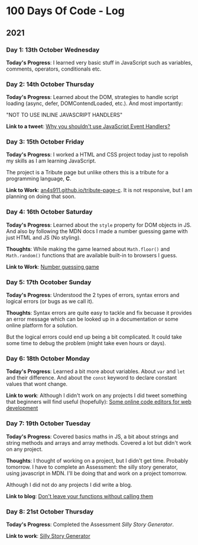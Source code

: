 # 100 Days Of Code - Log

## 2021

### Day 1: 13th October Wednesday

**Today's Progress**: I learned very basic stuff in JavaScript such as variables, comments, operators, conditionals etc.

### Day 2: 14th October Thursday

**Today's Progress**: Learned about the DOM, strategies to handle script loading (async, defer, DOMContendLoaded, etc.). And most importantly: 

"NOT TO USE INLINE JAVASCRIPT HANDLERS"

**Link to a tweet**: [Why you shouldn't use JavaScript Event Handlers?](https://twitter.com/an4s911/status/1448726492767301640)

### Day 3: 15th October Friday

**Today's Progress**: I worked a HTML and CSS project today just to repolish my skills as I am learning JavaScript. 

The project is a Tribute page but unlike others this is a tribute for a programming language, **C**.

**Link to Work**: [an4s911.github.io/tribute-page-c](https://an4s911.github.io/tribute-page-c). It is not responsive, but I am planning on doing that soon.

### Day 4: 16th October Saturday

**Today's Progress**: Learned about the `style` property for DOM objects in JS. And also by following the MDN docs I made a number guessing game with just HTML and JS (No styling).

**Thoughts**: While making the game learned about `Math.floor()` and `Math.random()` functions that are available built-in to browsers I guess.

**Link to Work**: [Number guessing game](https://an4s911.github.io/projects/number-guessing-game)

### Day 5: 17th Ocotober Sunday

**Today's Progress**: Understood the 2 types of errors, syntax errors and logical errors (or bugs as we call it).

**Thoughts**: Syntax errors are quite easy to tackle and fix becuase it provides an error message which can be looked up in a documentation or some online platform for a solution. 

But the logical errors could end up being a bit complicated. It could take some time to debug the problem (might take even hours or days). 

### Day 6: 18th October Monday

**Today's Progress**: Learned a bit more about variables. About `var` and `let` and their difference. And about the `const` keyword to declare constant values that wont change.

**Link to work**: Although I didn't work on any projects I did tweet something that beginners will find useful (hopefully): [Some online code editors for web development](https://twitter.com/an4s911/status/1450145042446827528?s=20https://twitter.com/)

### Day 7: 19th October Tuesday

**Today's Progress**: Covered basics maths in JS, a bit about strings and string methods and arrays and array methods. Covered a lot but didn't work on any project.

**Thoughts**: I thought of working on a project, but I didn't get time. Probably tomorrow. I have to complete an Assessment: the silly story generator, using javascript in MDN. I'll be doing that and work on a project tomorrow.

Although I did not do any projects I did write a blog. 

**Link to blog**: [Don't leave your functions without calling them](https://blog.anasbasheer.tech/dont-leave-your-functions)

### Day 8: 21st October Thursday

**Today's Progress**: Completed the Assessment *Silly Story Generator*.

**Link to work**: [Silly Story Generator](an4s911.github.com/projects/silly-story-generator/)







<!-- **Thoughts:** I really struggled with CSS, but, overall, I feel like I am slowly getting better at it. Canvas is still new for me, but I managed to figure out some basic functionality. -->

<!-- 
### Day 0: February 30, 2016 (Example 1)
##### (delete me or comment me out)

**Today's Progress**: Fixed CSS, worked on canvas functionality for the app.

**Thoughts:** I really struggled with CSS, but, overall, I feel like I am slowly getting better at it. Canvas is still new for me, but I managed to figure out some basic functionality.

**Link to work:** [Calculator App](http://www.example.com)

### Day 0: February 30, 2016 (Example 2)
##### (delete me or comment me out)

**Today's Progress**: Fixed CSS, worked on canvas functionality for the app.

**Thoughts**: I really struggled with CSS, but, overall, I feel like I am slowly getting better at it. Canvas is still new for me, but I managed to figure out some basic functionality.

**Link(s) to work**: [Calculator App](http://www.example.com)


### Day 1: June 27, Monday

**Today's Progress**: I've gone through many exercises on FreeCodeCamp.

**Thoughts** I've recently started coding, and it's a great feeling when I finally solve an algorithm challenge after a lot of attempts and hours spent.

**Link(s) to work**
1. [Find the Longest Word in a String](https://www.freecodecamp.com/challenges/find-the-longest-word-in-a-string)
2. [Title Case a Sentence](https://www.freecodecamp.com/challenges/title-case-a-sentence -->
